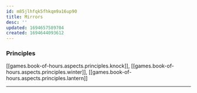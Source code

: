 ```yaml
---
id: m85jlhfqk5fhkqm9a16up90
title: Mirrors
desc: ''
updated: 1694657589704
created: 1694644093612
---
```


### Principles

[[games.book-of-hours.aspects.principles.knock]], [[games.book-of-hours.aspects.principles.winter]], [[games.book-of-hours.aspects.principles.lantern]]  
****
